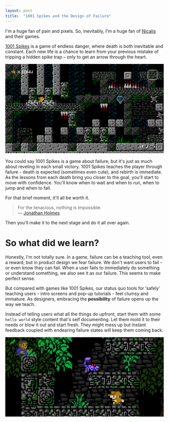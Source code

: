 ```yaml
---
layout: post
title:  "1001 Spikes and the Design of Failure"
---
```


I'm a huge fan of pain and pixels. So, inevitably, I'm a huge fan of [Nicalis][nicalis] and their games.

[1001 Spikes][1001s] is a game of endless danger, where death is both inevitable and constant. Each new life is a chance to learn from your previous mistake of tripping a hidden spike trap – only to get an arrow through the heart. 

<img class="large" src="/images/2014/1000-spikes/early-stage.png">

You could say 1001 Spikes is a game about failure, but it's just as much about reveling in each small victory. 1001 Spikes teaches the player through failure - death is expected (sometimes even  cute), and rebirth is immediate. As the lessons from each death bring you closer to the goal, you'll start to move with confidence. You'll know when to wait and when to run, when to jump and when to fall. 

For that brief moment, it'll all be worth it.

> For the tenacious, nothing is impossible.<br>
> — [Jonathan Holmes][destructoid]

Then you'll make it to the next stage and do it all over again. 

# So what did we learn?

Honestly, I'm not totally sure. In a game, failure can be a teaching tool, even a reward, but in product design we fear failure. We don't want users to fail - or even know they can fail. When a user fails to immediately do something or understand something, we also see it as our failure. This seems to make perfect sense.

But compared with games like 1001 Spikes, our status quo tools for ‘safely’ teaching users - intro screens and pop-up tutorials - feel clumsy and immature. As designers, embracing the **possibility** of failure opens up the way we teach.

Instead of telling users what all the things do upfront, start them with some `hello world` style content that's self documenting. Let them mold it to their needs or blow it out and start fresh. They might mess up but instant feedback coupled with endearing failure states will keep them coming back.

<img class="" src="/images/2014/1000-spikes/forest-stage.jpg">

[nicalis]:...
[1001s]:http://8bits.nukimi.com/1000s/
[destructoid]:http://www.destructoid.com/review-aban-hawkins-and-the-1001-spikes-275719.phtml

